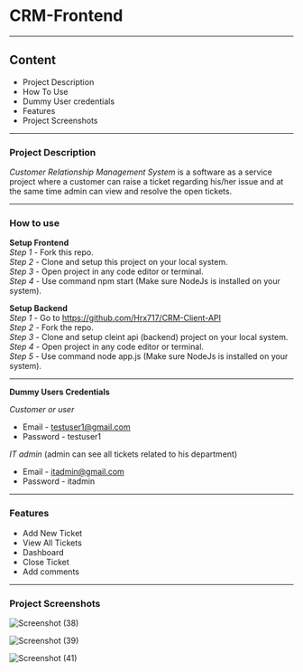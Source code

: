 # CRM-Frontend

---

## Content

- Project Description
- How To Use
- Dummy User credentials
- Features
- Project Screenshots

****

### Project Description

*Customer Relationship Management System* is a software as a service project where a customer can raise a ticket regarding his/her 
issue and at the same time admin can view and resolve the open tickets.

****

### How to use

**Setup Frontend** <br>
*Step 1* - Fork this repo.<br>
*Step 2* - Clone and setup this project on your local system.<br>
*Step 3* - Open project in any code editor or terminal.<br>
*Step 4* - Use command npm start (Make sure NodeJs is installed on your system).<br>

**Setup Backend** <br>
*Step 1* - Go to https://github.com/Hrx717/CRM-Client-API <br>
*Step 2* - Fork the repo.<br>
*Step 3* - Clone and setup cleint api (backend) project on your local system.<br>
*Step 4* - Open project in any code editor or terminal.<br>
*Step 5* - Use command node app.js (Make sure NodeJs is installed on your system).<br>

****

**Dummy Users Credentials**

*Customer or user*
  - Email - testuser1@gmail.com
  - Password - testuser1

*IT admin* (admin can see all tickets related to his department)
  - Email - itadmin@gmail.com
  - Password - itadmin

****

### Features

- Add New Ticket
- View All Tickets
- Dashboard
- Close Ticket
- Add comments

****

### Project Screenshots

![Screenshot (38)](https://github.com/Hrx717/CRM-Frontend/assets/121953891/3464a55d-2d6c-44be-a2fc-d88c8e65744f)

![Screenshot (39)](https://github.com/Hrx717/CRM-Frontend/assets/121953891/31de95f1-2ff0-4beb-b3da-73d92a0cb146)

![Screenshot (41)](https://github.com/Hrx717/CRM-Frontend/assets/121953891/c7283cee-5f01-420c-b008-6b4836da40c3)



